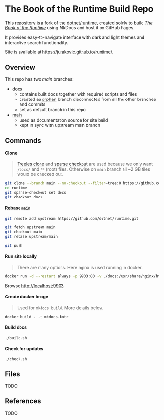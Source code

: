 
# The Book of the Runtime Build Repo

This repository is a fork of the [dotnet/runtime](https://github.com/dotnet/runtime), created solely to build [_The Book of the Runtime_](https://github.com/dotnet/runtime/tree/main/docs/design/coreclr/botr/README.md) using MkDocs and host it on GitHub Pages.

It provides easy-to-navigate interface with dark and light themes and interactive search functionality.

Site is available at <https://jurakovic.github.io/runtime/>.

<!-- > This repo only provides GitHub Pages site and does not alter original documentation. For documentation updates please refer to the dotnet/runtime [contributing](https://github.com/dotnet/runtime/blob/main/CONTRIBUTING.md) guidelines. -->

## Overview

This repo has two *main* branches:

- [docs](https://github.com/jurakovic/runtime/tree/docs)
	- contains built docs together with required scripts and files
	- created as [orphan](https://git-scm.com/docs/git-checkout#Documentation/git-checkout.txt---orphanltnew-branchgt) branch disconnected from all the other branches and commits
	- set as default branch in this repo
- [main](https://github.com/jurakovic/runtime/tree/main)
	- used as documentation source for site build
	- kept in sync with upstream main branch

## Commands

#### Clone

> [Treeles](https://github.blog/open-source/git/get-up-to-speed-with-partial-clone-and-shallow-clone/) [clone](https://git-scm.com/docs/git-clone#Documentation/git-clone.txt-code--filtercodeemltfilter-specgtem) and [sparse checkout](https://git-scm.com/docs/git-sparse-checkout) are used because we only want `/docs/` and `/*` (root) files. Otherwise on `main` branch all ~2 GB files would be checked out.

```bash
git clone --branch main --no-checkout --filter=tree:0 https://github.com/jurakovic/runtime.git t2
cd runtime
git sparse-checkout set docs
git checkout docs
```

#### Rebase `main`

```bash
git remote add upstream https://github.com/dotnet/runtime.git

git fetch upstream main
git checkout main
git rebase upstream/main

git push
```

#### Run site locally

> There are many options. Here nginx is used running in docker.

```bash
docker run -d --restart always -p 9903:80 -v ./docs:/usr/share/nginx/html --name botr nginx
```

<!--
# extra commands:
docker rm -f botr
docker run -d --restart always -p 9903:80 -v ./docs:/usr/share/nginx/html --name botr nginx
docker restart botr
-->

Browse <http://localhost:9903>

#### Create docker image

> Used for `mkdocs build`. More details below.

```
docker build . -t mkdocs-botr
```

#### Build docs

```
./build.sh
```

#### Check for updates

```
./check.sh
```

## Files

TODO

<!--

**Dockerfile**

Defines docker image used for build. That docker images ensures *virtually* the same environment regardless of machine used for build.

-->

## References

TODO

<!--
https://www.mkdocs.org/
https://github.com/mkdocs/mkdocs

https://squidfunk.github.io/mkdocs-material/
https://github.com/squidfunk/mkdocs-material

https://github.com/lukasgeiter/mkdocs-awesome-pages-plugin

https://www.hanselman.com/blog/the-book-of-the-runtime-the-internals-of-the-net-runtime-that-you-wont-find-in-the-documentation
https://news.ycombinator.com/item?id=15346747
-->
